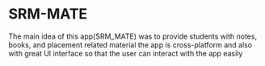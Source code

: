# SRM-MATE
The main idea of this app(SRM_MATE) was to provide students with notes, books, and placement related material the app is cross-platform and also with great UI interface so that the user can interact with the app easily


